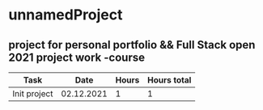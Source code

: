 # unnamedProject

## project for personal portfolio && Full Stack open 2021 project work -course

| Task | Date | Hours | Hours total |
|-----|-----|-----|-----|
| Init project | 02.12.2021 | 1 | 1 |
